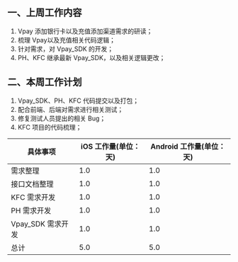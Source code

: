 ## 一、上周工作内容

1. Vpay 添加银行卡以及充值添加渠道需求的研读；
2. 梳理 Vpay以及充值相关代码逻辑；
3. 针对需求，对 Vpay_SDK 的开发；
4. PH、KFC 继承最新 Vpay_SDK，以及相关逻辑更改；

## 二、本周工作计划

1. Vpay_SDK、PH、KFC 代码提交以及打包；
2. 配合前端、后端对需求进行相关测试；
3. 修复测试人员提出的相关 Bug；
4. KFC 项目的代码梳理；


具体事项|iOS 工作量(单位：天)|Android 工作量(单位：天)
--|--|--|
需求整理|1.0|1.0
接口文档整理|1.0|1.0
KFC 需求开发 | 1.0|1.0
PH 需求开发|1.0|1.0
Vpay_SDK 需求开发|1.0|1.0
总计|5.0|5.0


